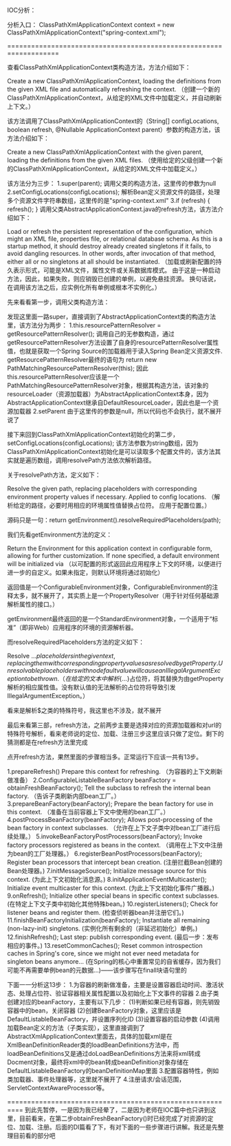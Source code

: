 IOC分析：

分析入口：
ClassPathXmlApplicationContext context = new ClassPathXmlApplicationContext("spring-context.xml");

===================================================================

查看ClassPathXmlApplicationContext类构造方法，方法介绍如下：

Create a new ClassPathXmlApplicationContext, loading the definitions from the given XML file and automatically refreshing the context.
（创建一个新的ClassPathXmlApplicationContext，从给定的XML文件中加载定义，并自动刷新上下文。）

该方法调用了ClassPathXmlApplicationContext的（String[] configLocations, boolean refresh, @Nullable ApplicationContext parent）参数的构造方法，该方法介绍如下：

Create a new ClassPathXmlApplicationContext with the given parent, loading the definitions from the given XML files.
（使用给定的父级创建一个新的ClassPathXmlApplicationContext，从给定的XML文件中加载定义。）

该方法分为三步：
1.super(parent);
调用父类的构造方法，这里传的参数为null
2.setConfigLocations(configLocations);
解析Bean定义资源文件的路径，处理多个资源文件字符串数组，这里传的是"spring-context.xml"
3.if (refresh) {		refresh();			}
调用父类AbstractApplicationContext.java的refresh方法，该方法介绍如下：

Load or refresh the persistent representation of the configuration, which might an XML file, properties file, or relational database schema.
As this is a startup method, it should destroy already created singletons if it fails, to avoid dangling resources. In other words, after invocation of that method, either all or no singletons at all should be instantiated.
（加载或刷新配置的持久表示形式，可能是XML文件，属性文件或关系数据库模式。
由于这是一种启动方法，因此，如果失败，则应销毁已创建的单例，以避免悬挂资源。 换句话说，在调用该方法之后，应实例化所有单例或根本不实例化。）

先来看看第一步，调用父类构造方法：

发现这里面一路super，直接调到了AbstractApplicationContext类的构造方法里，该方法分为两步：
1.this.resourcePatternResolver = getResourcePatternResolver();
调用自己的无参数构造，通过getResourcePatternResolver方法设置了自身的resourcePatternResolver属性值，也就是获取一个Spring Source的加载器用于读入Spring Bean定义资源文件.
getResourcePatternResolver最终的语句为
return new PathMatchingResourcePatternResolver(this);
因此this.resourcePatternResolver应该是一个PathMatchingResourcePatternResolver对象，根据其构造方法，该对象的resourceLoader（资源加载器）为AbstractApplicationContext本身，因为AbstractApplicationContext继承自DefaultResourceLoader，因此也是一个资源加载器
2.setParent
由于这里传的参数是null，所以代码也不会执行，就不展开说了

接下来回到ClassPathXmlApplicationContext初始化的第二步，setConfigLocations(configLocations);
该方法参数为string数组，因为ClassPathXmlApplicationContext初始化是可以读取多个配置文件的，该方法其实就是遍历数组，调用resolvePath方法依次解析路径。

关于resolvePath方法，定义如下：

Resolve the given path, replacing placeholders with corresponding environment property values if necessary. Applied to config locations.
（解析给定的路径，必要时用相应的环境属性值替换占位符。 应用于配置位置。）

源码只是一句：return getEnvironment().resolveRequiredPlaceholders(path);

我们先看getEnvironment方法的定义：


Return the Environment for this application context in configurable form, allowing for further customization.
If none specified, a default environment will be initialized via
（以可配置的形式返回此应用程序上下文的环境，以便进行进一步的自定义。如果未指定，则默认环境将通过初始化）

返回值是一个ConfigurableEnvironment对象，ConfigurableEnvironment的注释太多，就不展开了，其实质上是一个PropertyResolver（用于针对任何基础源解析属性的接口。）

getEnvironment最终返回的是一个StandardEnvironment对象，一个适用于“标准”（即非Web）应用程序的环境的资源解析器。

而resolveRequiredPlaceholders方法的定义如下：

Resolve ${...} placeholders in the given text, replacing them with corresponding property values as resolved by getProperty. Unresolvable placeholders with no default value will cause an IllegalArgumentException to be thrown.
（在给定的文本中解析${...}占位符，将其替换为由getProperty解析的相应属性值。没有默认值的无法解析的占位符将导致引发IllegalArgumentException。）

看来是解析$之类的特殊符号，我这里也不涉及，就不展开

最后来看第三部，refresh方法，之前两步主要是选择对应的资源加载器和对url的特殊符号解析，看来老师说的定位、加载、注册三步这里应该只做了定位。剩下的猜测都是在refresh方法里完成

点开refresh方法，果然里面的步骤相当多。正常运行下应该一共有13步。

1.prepareRefresh()
Prepare this context for refreshing.
（为容器的上下文刷新做准备）
2.ConfigurableListableBeanFactory beanFactory = obtainFreshBeanFactory();
Tell the subclass to refresh the internal bean factory.
（告诉子类刷新内部bean工厂。）
3.prepareBeanFactory(beanFactory);
Prepare the bean factory for use in this context.
（准备在当前容器上下文中使用的bean工厂。）
4.postProcessBeanFactory(beanFactory);
Allows post-processing of the bean factory in context subclasses.
（允许在上下文子类中对bean工厂进行后续处理。）
5.invokeBeanFactoryPostProcessors(beanFactory);
Invoke factory processors registered as beans in the context.
（调用在上下文中注册为bean的工厂处理器。）
6.registerBeanPostProcessors(beanFactory);
Register bean processors that intercept bean creation.
(注册拦截Bean创建的Bean处理器。)
7.initMessageSource();
Initialize message source for this context.
(为此上下文初始化消息源。)
8.initApplicationEventMulticaster();
Initialize event multicaster for this context.
(为此上下文初始化事件广播器。)
9.onRefresh();
Initialize other special beans in specific context subclasses.
(在特定上下文子类中初始化其他特殊bean。)
10.registerListeners();
Check for listener beans and register them.
(检查侦听器bean并注册它们。)
11.finishBeanFactoryInitialization(beanFactory);
Instantiate all remaining (non-lazy-init) singletons.
(实例化所有剩余的（非延迟初始化）单例。)
12.finishRefresh();
Last step: publish corresponding event.
(最后一步：发布相应的事件。)
13.resetCommonCaches();
Reset common introspection caches in Spring's core, since we might not ever need metadata for singleton beans anymore...
(在Spring的核心中重置常见的自省缓存，因为我们可能不再需要单例bean的元数据...)——该步骤写在finall块语句里的

下面一一分析这13步：
1.为容器的刷新做准备，主要是设置容器启动时间、激活状态、处理占位符、验证容器相关属性配置以及初始化上下文事件的容器
2.由子类创建对应的beanFactory，主要有以下几步：
	(1)判断如果已经有容器，则先销毁容器中的bean，关闭容器
	(2)创建BeanFactory对象，这里应该是DefaultListableBeanFactory，并设置序列化ID
	(3)设置容器的启动参数
	(4)调用加载Bean定义的方法（子类实现），这里直接调到了AbstractXmlApplicationContext里面去，具体的加载xml是在XmlBeanDefinitionReader类的loadBeanDefinitions方法中，而loadBeanDefinitions又是通过doLoadBeanDefinitions方法来将xml转成Docment对象，最终将xml中的bean转成beanDefinition对象存储在DefaultListableBeanFactory的beanDefinitionMap里面
3.配置容器特性，例如类加载器、事件处理器等，这里就不展开了
4.注册请求/会话范围，ServletContextAwareProcessor等。

==========================================================
到此先暂停，一是因为我已经晕了，二是因为老师在IOC篇中也只讲到这里，目前看来，在第二步obtainFreshBeanFactory()时已经完成了对资源的定位、加载、注册。后面的DI篇看了下，有对下面的一些步骤进行讲解。我还是先整理目前看的部分吧











